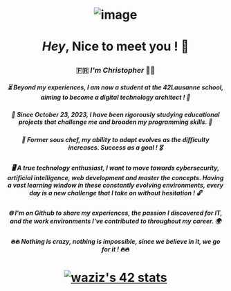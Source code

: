 # <p align="center"> ![image](https://github.com/ChrstphrChevalier/42Lausanne/assets/146819291/1630327d-9a6d-4724-9b6c-2c1da4df4546) </p>

# <p align="center"> *Hey*, Nice to meet you ! 🙂 </p>

### <p align="center"> 🇫🇷 *I'm Christopher* ✌🏼 </p>

##### <p align="center"> ⏳ Beyond my experiences, I am now a student at the 42Lausanne school, aiming to become a digital technology architect ! 🚀 </p>

##### <p align="center"> 📖 Since October 23, 2023, I have been rigorously studying educational projects that challenge me and broaden my programming skills. 🌋 </p>

##### <p align="center"> 🦾 Former sous chef, my ability to adapt evolves as the difficulty increases. Success as a goal ! 🎖️ </p>

##### <p align="center"> 🖥️ A true technology enthusiast, I want to move towards cybersecurity, artificial intelligence, web development and master the concepts. Having a vast learning window in these constantly evolving environments, every day is a new challenge that I take on without hesitation ! 🔓 </p>

##### <p align="center"> 🌐 I'm on Github to share my experiences, the passion I discovered for IT, and the work environments I've contributed to throughout my career. 🌍 </p>

#### <p align="center"> 🔥🔥 *Nothing is crazy, nothing is impossible, since we believe in it, we go for it !* 🔥🔥 </p>

# <p align="center"> [![waziz's 42 stats](https://badge.mediaplus.ma/binary/waziz?1337Badge=off&UM6P=off)](https://github.com/oakoudad/badge42) </p>
